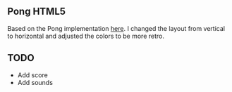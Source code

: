 ## Pong HTML5
Based on the Pong implementation [here](http://robots.thoughtbot.com/pong-clone-in-javascript).  I changed the layout from vertical to horizontal and adjusted the colors to be more retro.

## TODO
- Add score
- Add sounds